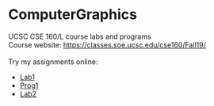# ComputerGraphics
UCSC CSE 160/L course labs and programs<br>
Course website: https://classes.soe.ucsc.edu/cse160/Fall19/<br><br>
Try my assignments online:<br>
* [Lab1](https://qiaowenyoung.github.io/ComputerGraphics/lab1/features.html)<br>
* [Prog1](https://qiaowenyoung.github.io/ComputerGraphics/prog1/features.html)<br>
* [Lab2](https://qiaowenyoung.github.io/ComputerGraphics/lab2/features.html)<br>
